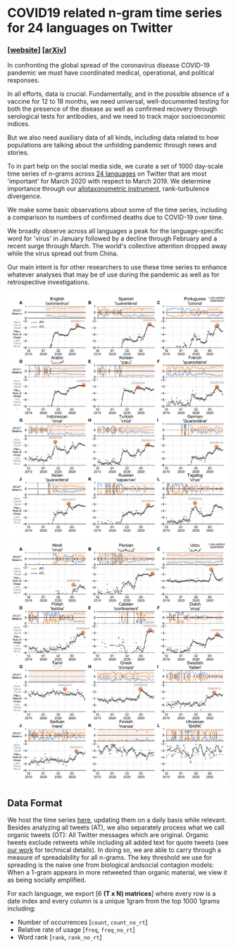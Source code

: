 # COVID19 related n-gram time series for 24 languages on Twitter

### [[website](http://compstorylab.org/covid19ngrams/)] [[arXiv](http://pdodds.w3.uvm.edu/permanent-share/covid19-ngrams-revtex4.pdf)]

In confronting the global spread of the coronavirus disease COVID-19 pandemic 
we must have coordinated medical, operational, and political responses.

In all efforts, data is crucial. 
Fundamentally, and in the possible absence of a vaccine for 12 to 18 months, 
we need universal, well-documented testing for both the presence of the disease 
as well as confirmed recovery through serological tests for antibodies, 
and we need to track major socioeconomic indices.

But we also need auxiliary data of all kinds, 
including data related to how populations are talking about 
the unfolding pandemic through news and stories.

To in part help on the social media side, we curate a set of 1000 day-scale 
time series of n-grams across [24 languages](data/languages.csv) 
on Twitter that are most 'important' 
for March 2020 with respect to March 2019. 
We determine importance through our 
[allotaxonometric instrument](https://arxiv.org/abs/2002.09770), 
rank-turbulence divergence.

We make some basic observations about some of the time series, 
including a comparison to numbers of confirmed deaths due to COVID-19 over time.

We broadly observe across all languages a peak for the language-specific word for 'virus' 
in January followed by a decline through February and a recent surge through March. 
The world's collective attention dropped away while the virus spread out from China.

Our main intent is for other researchers to use these time series 
to enhance whatever analyses that may be of use during the pandemic 
as well as for retrospective investigations.

![contagiograms1](plots/contagiograms1.png)\
![contagiograms2](plots/contagiograms2.png)


## Data Format
We host the time series [here](data/timeseries), 
updating them on a daily basis while relevant.
Besides analyzing all tweets (AT), 
we also separately process what we call organic tweets (OT):
All Twitter messages which are original.
Organic tweets exclude retweets while including 
all added text for quote tweets
(see [our work](https://arxiv.org/abs/2003.03667) for technical details). 
In doing so, we are able to carry through a measure 
of spreadability for all n-grams.
The key threshold we use for spreading is the naive one from 
biological andsocial contagion models: 
When a 1-gram appears in more retweeted than organic material,
we view it as being socially amplified.

For each language, 
we export [6 **(T x N) matrices**]
where every row is a date index and every column is a unique 1gram
from the top 1000 1grams including:
- Number of occurrences [`count`, `count_no_rt`]
- Relative rate of usage [`freq`, `freq_no_rt`]
- Word rank [`rank`, `rank_no_rt`]

